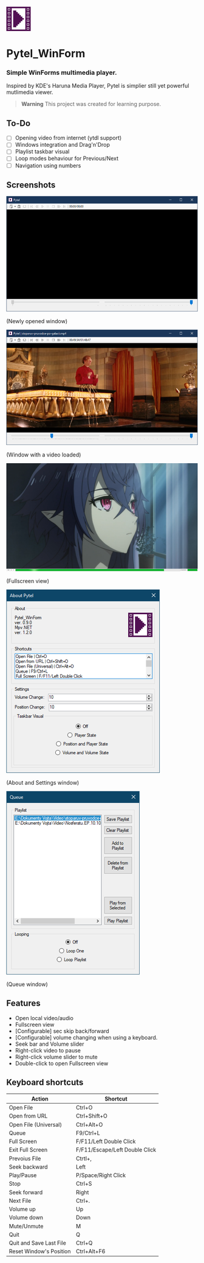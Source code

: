 ![Pytel (WinForm)](https://github.com/pisekpiskovec/Pytel_WinForm/blob/master/Pytel_WinForm/Resources/pytel_icon_64.png)

# Pytel_WinForm

### Simple WinForms multimedia player.

Inspired by KDE's Haruna Media Player, Pytel is simplier still yet powerful mutlimedia viewer.

> **Warning** This project was created for learning purpose.

## To-Do

* [ ] Opening video from internet (ytdl support)
* [ ] Windows integration and Drag'n'Drop
* [ ] Playlist taskbar visual
* [ ] Loop modes behaviour for Previous/Next
* [ ] Navigation using numbers

## Screenshots

![Newly opened window](https://github.com/pisekpiskovec/Pytel_WinForm/blob/master/Pytel_WinForm/readme_resources/pytel_new_window.png)

(Newly opened window)

![Window with a video loaded](https://github.com/pisekpiskovec/Pytel_WinForm/blob/master/Pytel_WinForm/readme_resources/pytel_video_loaded.png)

(Window with a video loaded)

![Fullscreen view](https://github.com/pisekpiskovec/Pytel_WinForm/blob/master/Pytel_WinForm/readme_resources/pytel_video_fullscreen.png)

(Fullscreen view)

![About and Settings window](https://github.com/pisekpiskovec/Pytel_WinForm/blob/master/Pytel_WinForm/readme_resources/pytel_about.png)

(About and Settings window)

![Queue window](https://github.com/pisekpiskovec/Pytel_WinForm/blob/master/Pytel_WinForm/readme_resources/pytel_queue.png)

(Queue window)

## Features

* Open local video/audio
* Fullscreen view
* [Configurable] sec skip back/forward
* [Configurable] volume changing when using a keyboard.
* Seek bar and Volume slider
* Right-click video to pause
* Right-click volume slider to mute
* Double-click to open Fullscreen view

## Keyboard shortcuts

| Action                  | Shortcut                       |
| ----------------------- | ------------------------------ |
| Open File               | Ctrl+O                         |
| Open from URL           | Ctrl+Shift+O                   |
| Open File (Universal)   | Ctrl+Alt+O                     |
| Queue                   | F9/Ctrl+L                      |
| Full Screen             | F/F11/Left Double Click        |
| Exit Full Screen        | F/F11/Escape/Left Double Click |
| Prevoius File           | Ctrtl+,                        |
| Seek backward           | Left                           |
| Play/Pause              | P/Space/Right Click            |
| Stop                    | Ctrl+S                         |
| Seek forward            | Right                          |
| Next File               | Ctrl+.                         |
| Volume up               | Up                             |
| Volume down             | Down                           |
| Mute/Unmute             | M                              |
| Quit                    | Q                              |
| Quit and Save Last File | Ctrl+Q                         |
| Reset Window's Position | Ctrl+Alt+F6                    |
